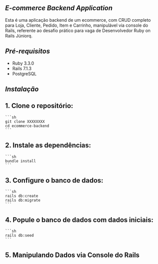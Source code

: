 ## *E-commerce Backend Application*

Esta é uma aplicação backend de um ecommerce, com CRUD completo para Loja, Cliente, Pedido, Item e Carrinho, manipulável via console do Rails, referente ao desafio prático para vaga de Desenvolvedor Ruby on Rails Júniorq.

## *Pré-requisitos*

- Ruby 3.3.0
- Rails 7.1.3
- PostgreSQL

## *Instalação*

## 1. Clone o repositório:

    ```sh
    git clone XXXXXXXX
    cd ecommerce-backend
    ```

## 2. Instale as dependências:

    ```sh
    bundle install
    ```

## 3. Configure o banco de dados:

    ```sh
    rails db:create
    rails db:migrate
    ```

## 4. Popule o banco de dados com dados iniciais:

    ```sh
    rails db:seed
    ```

## 5. Manipulando Dados via Console do Rails

